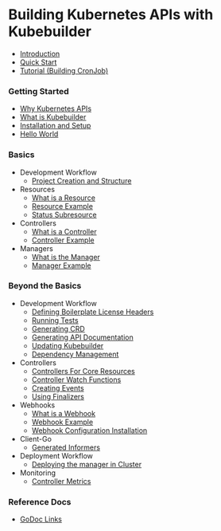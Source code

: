 # Building Kubernetes APIs with Kubebuilder

* [Introduction](README.md)
* [Quick Start](quick_start.md)
* [Tutorial (Building CronJob)](tutorial/page-0.md)

### Getting Started

* [Why Kubernetes APIs](getting_started/why_kubernetes.md)
* [What is Kubebuilder](getting_started/what_is_kubebuilder.md)
* [Installation and Setup](getting_started/installation_and_setup.md)
* [Hello World](getting_started/hello_world.md)

### Basics

* Development Workflow
  * [Project Creation and Structure](basics/project_creation_and_structure.md)
* Resources
  * [What is a Resource](basics/what_is_a_resource.md)
  * [Resource Example](basics/simple_resource.md)
  * [Status Subresource](basics/status_subresource.md)
* Controllers
  * [What is a Controller](basics/what_is_a_controller.md)
  * [Controller Example](basics/simple_controller.md)
* Managers
  * [What is the Manager](basics/what_is_the_controller_manager.md)
  * [Manager Example](basics/simple_controller_manager.md)

### Beyond the Basics
* Development Workflow
  * [Defining Boilerplate License Headers](beyond_basics/boilerplate.md)
  * [Running Tests](beyond_basics/running_tests.md)
  * [Generating CRD](beyond_basics/generating_crd.md)
  * [Generating API Documentation](beyond_basics/generating_documentation.md)
  * [Updating Kubebuilder](beyond_basics/upgrading_kubebuilder.md)
  * [Dependency Management](beyond_basics/dependencies.md)
* Controllers
  * [Controllers For Core Resources](beyond_basics/controllers_for_core_resources.md)
  * [Controller Watch Functions](beyond_basics/controller_watches.md)
  * [Creating Events](beyond_basics/creating_events.md)
  * [Using Finalizers](beyond_basics/using_finalizers.md)
* Webhooks
  * [What is a Webhook](beyond_basics/what_is_a_webhook.md)
  * [Webhook Example](beyond_basics/sample_webhook.md)
  * [Webhook Configuration Installation](beyond_basics/webhook_installer_generator.md)
* Client-Go
  * [Generated Informers](beyond_basics/using_client_go_informers.md)
* Deployment Workflow
  * [Deploying the manager in Cluster](beyond_basics/deploying_controller.md)
* Monitoring
  * [Controller Metrics](beyond_basics/controller_metrics.md)

### Reference Docs
* [GoDoc Links](go_docs.md)
